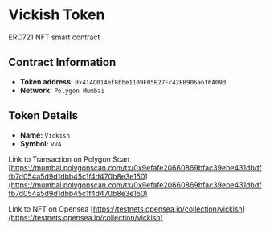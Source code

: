 # Vickish Token
ERC721 NFT smart contract

## Contract Information
- **Token address:** `0x414C014ef8bbe1109F05E27Fc42EB906a6f6A09d`
- **Network:** `Polygon Mumbai`

## Token Details

- **Name:** `Vickish`
- **Symbol:** `VVA`

Link to Transaction on Polygon Scan [https://mumbai.polygonscan.com/tx/0x9efafe20660869bfac39ebe431dbdffb7d054a5d9d1dbb45c1f4d470b8e3e150](https://mumbai.polygonscan.com/tx/0x9efafe20660869bfac39ebe431dbdffb7d054a5d9d1dbb45c1f4d470b8e3e150)

Link to NFT on Opensea [https://testnets.opensea.io/collection/vickish](https://testnets.opensea.io/collection/vickish)
